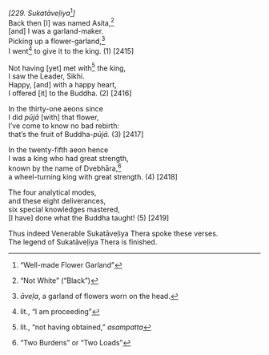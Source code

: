 *\[229. Sukatāveḷiya*[^1]*\]*  
Back then \[I\] was named Asita,[^2]  
\[and\] I was a garland-maker.  
Picking up a flower-garland,[^3]  
I went[^4] to give it to the king. (1) \[2415\]

Not having \[yet\] met with[^5] the king,  
I saw the Leader, Sikhi.  
Happy, \[and\] with a happy heart,  
I offered \[it\] to the Buddha. (2) \[2416\]

In the thirty-one aeons since  
I did *pūjā* \[with\] that flower,  
I’ve come to know no bad rebirth:  
that’s the fruit of Buddha-*pūjā.* (3) \[2417\]

In the twenty-fifth aeon hence  
I was a king who had great strength,  
known by the name of Dvebhāra,[^6]  
a wheel-turning king with great strength. (4) \[2418\]

The four analytical modes,  
and these eight deliverances,  
six special knowledges mastered,  
\[I have\] done what the Buddha taught! (5) \[2419\]

Thus indeed Venerable Sukatāveḷiya Thera spoke these verses.  
The legend of Sukatāveḷiya Thera is finished.

[^1]: “Well-made Flower Garland”

[^2]: “Not White” (“Black”)

[^3]: *āveḷa*, a garland of flowers worn on the head.

[^4]: lit., “I am proceeding”

[^5]: lit., “not having obtained,” *asampatta*

[^6]: “Two Burdens” or “Two Loads”
